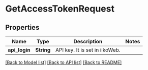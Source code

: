 # GetAccessTokenRequest

## Properties

Name | Type | Description | Notes
------------ | ------------- | ------------- | -------------
**api_login** | **String** | API key. It is set in iikoWeb. | 

[[Back to Model list]](../README.md#documentation-for-models) [[Back to API list]](../README.md#documentation-for-api-endpoints) [[Back to README]](../README.md)


